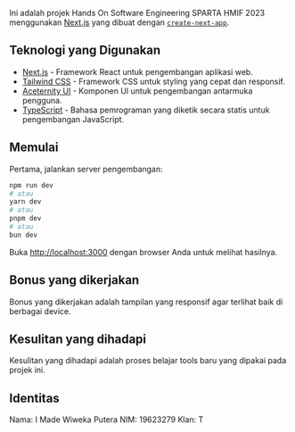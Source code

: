 Ini adalah projek Hands On Software Engineering SPARTA HMIF 2023 menggunakan [Next.js](https://nextjs.org/) yang dibuat dengan [`create-next-app`](https://github.com/vercel/next.js/tree/canary/packages/create-next-app).

## Teknologi yang Digunakan

- [Next.js](https://nextjs.org/) - Framework React untuk pengembangan aplikasi web.
- [Tailwind CSS](https://tailwindcss.com/) - Framework CSS untuk styling yang cepat dan responsif.
- [Aceternity UI](https://aceternity-ui.com/) - Komponen UI untuk pengembangan antarmuka pengguna.
- [TypeScript](https://www.typescriptlang.org/) - Bahasa pemrograman yang diketik secara statis untuk pengembangan JavaScript.

## Memulai

Pertama, jalankan server pengembangan:

```bash
npm run dev
# atau
yarn dev
# atau
pnpm dev
# atau
bun dev
```

Buka [http://localhost:3000](http://localhost:3000) dengan browser Anda untuk melihat hasilnya.

## Bonus yang dikerjakan

Bonus yang dikerjakan adalah tampilan yang responsif agar terlihat baik di berbagai device.

## Kesulitan yang dihadapi

Kesulitan yang dihadapi adalah proses belajar tools baru yang dipakai pada projek ini.

## Identitas

Nama: I Made Wiweka Putera
NIM: 19623279
Klan: T

